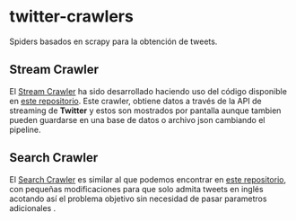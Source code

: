 # twitter-crawlers

Spiders basados en scrapy para la obtención de tweets. 


## Stream Crawler

El [Stream Crawler](https://github.com/joseangeldiazg/twitter-crawlers/tree/master/stream-crawler) ha sido desarrollado haciendo uso del código disponible en [este repositorio](https://github.com/yall/scrapy-twitter). Este crawler, obtiene datos a través de la API de streaming de **Twitter** y estos son mostrados por pantalla aunque tambien pueden guardarse en una base de datos o archivo json cambiando el pipeline. 


## Search Crawler

El [Search Crawler](https://github.com/joseangeldiazg/twitter-crawlers/tree/master/search-crawler) es similar al que podemos encontrar en [este repositorio](https://github.com/jonbakerfish/TweetScraper), con pequeñas modificaciones para que solo admita tweets en inglés acotando así el problema objetivo sin necesidad de pasar parametros adicionales . 


